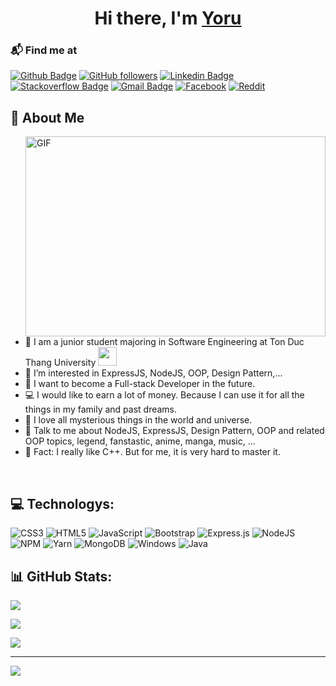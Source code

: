 <h1 align="center">Hi there, I'm <a href="https://github.com/yoru-is-baam" target="_blank">Yoru</a>
  
 ### 📬 Find me at
[![Github Badge](http://img.shields.io/badge/-Github-black?style=flat-square&logo=github&link=https://github.com/Defcon27/)](https://github.com/yoru-is-baam/) 
[![GitHub followers](https://img.shields.io/github/followers/yoru-is-baam?label=Follow&style=social)](https://github.com/yoru-is-baam/?tab=follow) 
[![Linkedin Badge](https://img.shields.io/badge/-LinkedIn-blue?style=flat-square&logo=Linkedin&logoColor=white&link=https://www.linkedin.com/in/yoru-is-baam/)](https://www.linkedin.com/in/yoru-is-baam)
[![Stackoverflow Badge](https://img.shields.io/badge/-Stack%20overflow-FE7A16?style=flat-square&logo=stack-overflow&logoColor=white&link=https://stackoverflow.com/users/11534375/hemanth-kollipara)](https://stackoverflow.com/users/16092222/yoru)
[![Gmail Badge](https://img.shields.io/badge/-Gmail-d14836?style=flat-square&logo=Gmail&logoColor=white&link=mailto:hoanghuynhtuankiet69@gmail.com)](mailto:hoanghuynhtuankiet69@gmail.com)
[![Facebook](https://img.shields.io/badge/Facebook-%231877F2.svg?logo=Facebook&logoColor=white&style=flat-square)](https://facebook.com/K2835)
[![Reddit](https://img.shields.io/badge/Reddit-%23FF4500.svg?logo=Reddit&logoColor=white&style=flat-square)](https://reddit.com/user/BaamOnAir)
  
  
  
## 📄 About Me
<img align="right" alt="GIF" src="https://media.tenor.com/Xlq2A0pmC3sAAAAd/anime-night.gif" width="480" height="320" />

- 🏦 I am a junior student majoring in Software Engineering at Ton Duc Thang University
      <img src="https://media.giphy.com/media/WUlplcMpOCEmTGBtBW/giphy.gif" width="30">
- 🌸 I’m interested in ExpressJS, NodeJS, OOP, Design Pattern,...
- 🌱 I want to become a Full-stack Developer in the future.
- 💻 I would like to earn a lot of money. Because I can use it for all the things in my family and past dreams.
- 📖 I love all mysterious things in the world and universe.
- 💬 Talk to me about NodeJS, ExpressJS, Design Pattern, OOP and related OOP topics, legend, fanstastic, anime, manga, music, ...
- 🍁 Fact: I really like C++. But for me, it is very hard to master it.
<br>

## 💻 Technologys:
![CSS3](https://img.shields.io/badge/css3-%231572B6.svg?style=for-the-badge&logo=css3&logoColor=white) ![HTML5](https://img.shields.io/badge/html5-%23E34F26.svg?style=for-the-badge&logo=html5&logoColor=white) ![JavaScript](https://img.shields.io/badge/javascript-%23323330.svg?style=for-the-badge&logo=javascript&logoColor=%23F7DF1E) ![Bootstrap](https://img.shields.io/badge/bootstrap-%23563D7C.svg?style=for-the-badge&logo=bootstrap&logoColor=white) ![Express.js](https://img.shields.io/badge/express.js-%23404d59.svg?style=for-the-badge&logo=express&logoColor=%2361DAFB) ![NodeJS](https://img.shields.io/badge/node.js-6DA55F?style=for-the-badge&logo=node.js&logoColor=white) ![NPM](https://img.shields.io/badge/NPM-%23000000.svg?style=for-the-badge&logo=npm&logoColor=white) ![Yarn](https://img.shields.io/badge/yarn-%232C8EBB.svg?style=for-the-badge&logo=yarn&logoColor=white) ![MongoDB](https://img.shields.io/badge/MongoDB-%234ea94b.svg?style=for-the-badge&logo=mongodb&logoColor=white) ![Windows](https://img.shields.io/badge/Windows-0078D6?style=for-the-badge&logo=windows&logoColor=white) ![Java](https://img.shields.io/badge/Java-ED8B00?style=for-the-badge&logo=java&logoColor=white)

## 📊 GitHub Stats:
![](https://github-readme-stats-git-masterrstaa-rickstaa.vercel.app/api?username=yoru-is-baam&show_icons=true&theme=dark&hide_border=false)
<!--![](https://github-readme-stats.vercel.app/api?username=yoru-is-baam&theme=dark&hide_border=false&include_all_commits=false&count_private=false)<br/>-->
![](https://github-readme-streak-stats.herokuapp.com/?user=yoru-is-baam&theme=dark&hide_border=false)<br/>
<!--![](https://github-readme-stats.vercel.app/api/top-langs/?username=yoru-is-baam&theme=dark&hide_border=false&include_all_commits=false&count_private=false&layout=compact)-->
![](https://github-readme-stats-git-masterrstaa-rickstaa.vercel.app/api/top-langs/?username=yoru-is-baam&theme=dark&hide_border=false&layout=compact)

---
[![](https://visitcount.itsvg.in/api?id=yoru-is-baam&icon=7&color=9)](https://visitcount.itsvg.in)

<!--
**yoru-is-baam/yoru-is-baam** is a ✨ _special_ ✨ repository because its `README.md` (this file) appears on your GitHub profile.

Here are some ideas to get you started:

- 🔭 I’m currently working on ...
- 🌱 I’m currently learning ...
- 👯 I’m looking to collaborate on ...
- 🤔 I’m looking for help with ...
- 💬 Ask me about ...
- 📫 How to reach me: ...
- 😄 Pronouns: ...
- ⚡ Fun fact: ...
-->
